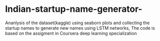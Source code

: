 # Indian-startup-name-generator-

Ananlysis of the dataset(kaggle) using seaborn plots and collecting the startup names to generate new names using LSTM networks, The code is based on the assigment in Coursera deep learning specialization
